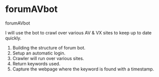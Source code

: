 forumAVbot
==========

forumAVbot

I will use the bot to crawl over various 
AV & VX sites to keep up to date quickly.

1) Building the structure of forum bot.
2) Setup an automatic login.
3) Crawler will run over various sites.
4) Return keywords used.
5) Capture the webpage where the keyword is found with a timestamp.
